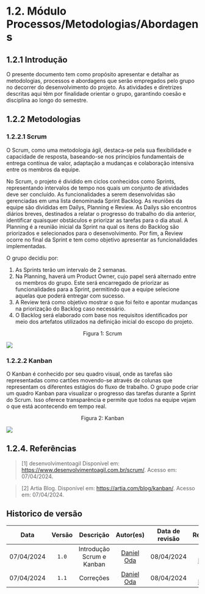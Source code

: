 # 1.2. Módulo Processos/Metodologias/Abordagens

## 1.2.1 Introdução

O presente documento tem como propósito apresentar e detalhar as metodologias, processos e abordagens que serão empregados pelo grupo no decorrer do desenvolvimento do projeto. As atividades e diretrizes descritas aqui têm por finalidade orientar o grupo, garantindo coesão e disciplina ao longo do semestre.

## 1.2.2 Metodologias

### 1.2.2.1 Scrum

O Scrum, como uma metodologia ágil, destaca-se pela sua flexibilidade e capacidade de resposta, baseando-se nos princípios fundamentais de entrega contínua de valor, adaptação a mudanças e colaboração intensiva entre os membros da equipe. 

No Scrum, o projeto é dividido em ciclos conhecidos como Sprints, representando intervalos de tempo nos quais um conjunto de atividades deve ser concluído. As funcionalidades a serem desenvolvidas são gerenciadas em uma lista denominada Sprint Backlog. As reuniões da equipe são divididas em Dailys, Planning e Review. As Dailys são encontros diários breves, destinados a relatar o progresso do trabalho do dia anterior, identificar quaisquer obstáculos e priorizar as tarefas para o dia atual. A Planning é a reunião inicial da Sprint na qual os itens do Backlog são priorizados e selecionados para o desenvolvimento. Por fim, a Review ocorre no final da Sprint e tem como objetivo apresentar as funcionalidades implementadas.

O grupo decidiu por:

1. As Sprints terão um intervalo de 2 semanas.
2. Na Planning, haverá um Product Owner, cujo papel será alternado entre os membros do grupo. Este será encarregado de priorizar as funcionalidades para a Sprint, permitindo que a equipe selecione aquelas que poderá entregar com sucesso.
3. A Review terá como objetivo mostrar o que foi feito e apontar mudanças na priorização do Backlog caso necessário.
4. O Backlog será elaborado com base nos requisitos identificados por meio dos artefatos utilizados na definição inicial do escopo do projeto.

<center>
  <figure>
    <figcaption>Figura 1: Scrum</figcaption>
  </figure>
</center>

<img src="./img/Metodologias/SCRUM.png" >

### 1.2.2.2 Kanban

O Kanban é conhecido por seu quadro visual, onde as tarefas são representadas como cartões movendo-se através de colunas que representam os diferentes estágios do fluxo de trabalho.  O grupo pode criar um quadro Kanban para visualizar o progresso das tarefas durante a Sprint do Scrum. Isso oferece transparência e permite que todos na equipe vejam o que está acontecendo em tempo real.

<center>
  <figure>
    <figcaption>Figura 2: Kanban</figcaption>
  </figure>
</center>

<img src="./img/Metodologias/kanban.png" >

## 1.2.4. Referências
 
>[1] desenvolvimentoagil Disponível em: https://www.desenvolvimentoagil.com.br/scrum/. Acesso em: 07/04/2024.

>[2] Artia Blog. Disponível em: https://artia.com/blog/kanban/. Acesso em: 07/04/2024.

## Historico de versão

|    Data    | Versão |      Descrição            |                  Autor(es)                   | Data de revisão | Revisor(es) |
| :--------: | :----: | :-----------------------: | :------------------------------------------: | :-------------: | :---------: |
| 07/04/2024 | `1.0`  | Introdução Scrum e Kanban | [Daniel Oda](https://github.com/danieloda)   |    08/04/2024 |   [Gabriel Barbosa](https://github.com/gabrie1barbosa)    |
| 07/04/2024 | `1.1`  | Correções                 | [Daniel Oda](https://github.com/danieloda)   |    08/04/2024 |   [Gabriel Barbosa](https://github.com/gabrie1barbosa)    |








